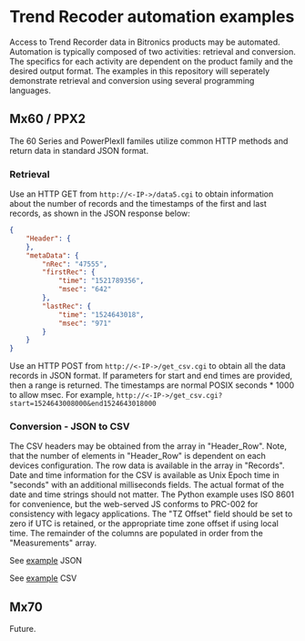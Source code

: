 # Trend Recoder automation examples

Access to Trend Recorder data in Bitronics products may be automated.  Automation
is typically composed of two activities: retrieval and conversion.  The specifics
for each activity are dependent on the product family and the desired output format.
The examples in this repository will seperately demonstrate retrieval and conversion
using several programming languages.

## Mx60 / PPX2

The 60 Series and PowerPlexII familes utilize common HTTP methods and return data in
standard JSON format.

### Retrieval

Use an HTTP GET from `http://<-IP->/data5.cgi` to obtain information about the number
of records and the timestamps of the first and last records, as shown in the JSON response
below:

```json
{
    "Header": {
    },
    "metaData": {
        "nRec": "47555",
        "firstRec": {
            "time": "1521789356",
            "msec": "642"
        },
        "lastRec": {
            "time": "1524643018",
            "msec": "971"
        }
    }
}
```

Use an HTTP POST from `http://<-IP->/get_csv.cgi` to obtain all the data records
in JSON format.  If parameters for start and end times are provided, then a range
is returned.  The timestamps are normal POSIX seconds * 1000 to allow msec.  For
example,
`http://<-IP->/get_csv.cgi?start=1524643008000&end1524643018000`

### Conversion - JSON to CSV

The CSV headers may be obtained from the array in "Header_Row".  Note, that the
number of elements in "Header_Row" is dependent on each devices configuration.
The row data is available in the array in "Records".  Date and time information
for the CSV is available as Unix Epoch time in "seconds" with an additional
milliseconds fields.  The actual format of the date and time strings should not
matter.  The Python example uses ISO 8601 for convenience, but the web-served JS
conforms to PRC-002 for consistency with legacy applications.  The "TZ Offset"
field should be set to zero if UTC is retained, or the appropriate time zone offset
if using local time.  The remainder of the columns are populated in order from the "Measurements" array.

See [example](https://github.com/bitronics-llc/TR_Automation/blob/master/tr.json) JSON

See [example](https://github.com/bitronics-llc/TR_Automation/blob/master/tr.csv) CSV

## Mx70

Future.
